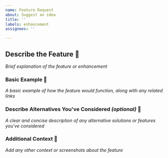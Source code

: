 ```yaml
---
name: Feature Request
about: Suggest an idea
title: ''
labels: enhancement
assignees: ''

---
```


## Describe the Feature :rocket:

_Brief explanation of the feature or enhancement_

### Basic Example :paperclip:

_A basic example of how the feature would function, along with any related links_

### Describe Alternatives You've Considered _(optional)_ :thinking:

_A clear and concise description of any alternative solutions or features you've considered_

### Additional Context :mag_right:

_Add any other context or screenshots about the feature_
